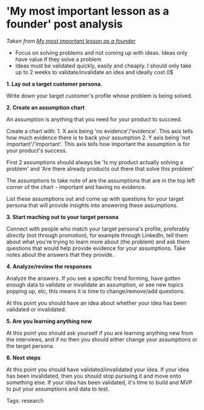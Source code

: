 # 'My most important lesson as a founder' post analysis

*Taken from [My most important lesson as a founder](https://www.reddit.com/r/SaaS/comments/191zmoe/my_most_important_lesson_as_a_saas_founder/)*

* Focus on solving problems and not coming up with ideas. Ideas only have value if they solve a problem
* Ideas must be validated quickly, easily and cheaply. I should only take up to 2 weeks to validate/invalidate an idea and ideally cost 0$

**1. Lay out a target customer persona.** 

Write down your target customer's profile whose problem is being solved.

**2. Create an assumption chart**

An assumption is anything that you need for your product to succeed.

Create a chart with: 
    1. X axis being 'no evidence'/'evidence'. This axis tells how much evidence there is to back your assumption
    2. Y axis being 'not important'/'important'. This axis tells how important the assumption is for your product's success.

First 2 assumptions should always be 'Is my product actually solving a problem' and 'Are there already products out there that solve this problem'

The assumptions to take note of are the assumptions that are in the top left corner of the chart - important and having no evidence.

List these assumptions out and come up with questions for your target persona that will provide insights into answering these assumptions.

**3. Start reaching out to your target persona**

Connect with people who match your target persona's profile, preferably *directly* (not through promotion), for example through LinkedIn, tell them about what you're trying to learn more about (the problem) and ask them questions that would help provide evidence for your assumptions. Take notes about the answers that they provide.

**4. Analyze/review the responses**

Analyze the answers. If you see a specific trend forming, have gotten enough data to validate or invalidate an assumption, or see new topics popping up, etc, this means it is time to change/remove/add questions.

At this point you should have an idea about whether your idea has been validated or invalidated.

**5. Are you learning anything new**

At this point you should ask yourself if you are learning anything new from the interviews, and if no then you should either change your assumptions or the target persona.

**6. Next steps**

At this point you should have validated/invalidated your idea. If your idea has been invalidated, then you should stop pursuing it and move onto something else. If your idea has been validated, it's time to build and MVP to put your assumptions and data to test.




Tags:
  research